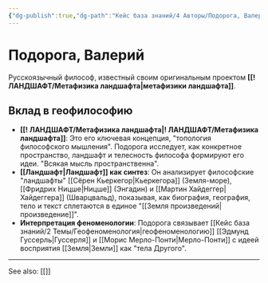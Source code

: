 ```yaml
---
{"dg-publish":true,"dg-path":"Кейс база знаний/4 Авторы/Подорога, Валерий","permalink":"/kejs-baza-znanij/4-avtory/podoroga-valerij/"}
---
```


# Подорога, Валерий

Русскоязычный философ, известный своим оригинальным проектом **[[! ЛАНДШАФТ/Метафизика ландшафта\|метафизики ландшафта]]**.

## Вклад в геофилософию
- **[[! ЛАНДШАФТ/Метафизика ландшафта\|! ЛАНДШАФТ/Метафизика ландшафта]]**: Это его ключевая концепция, "топология философского мышления". Подорога исследует, как конкретное пространство, ландшафт и телесность философа формируют его идеи. "Всякая мысль пространственна".
- **[[Ландшафт\|Ландшафт]] как синтез**: Он анализирует философские "ландшафты" [[Сёрен Кьеркегор\|Кьеркегора]] (Земля-море), [[Фридрих Ницше\|Ницше]] (Энгадин) и [[Мартин Хайдеггер\|Хайдеггера]] (Шварцвальд), показывая, как биография, география, тело и текст сплетаются в единое "[[Земля произведений\|произведение]]".
- **Интерпретация феноменологии**: Подорога связывает [[Кейс база знаний/2 Темы/Геофеноменология\|геофеноменологию]] [[Эдмунд Гуссерль\|Гуссерля]] и [[Морис Мерло-Понти\|Мерло-Понти]] с идеей восприятия [[Земля\|Земли]] как "тела Другого".






---
See also:
[[]]
